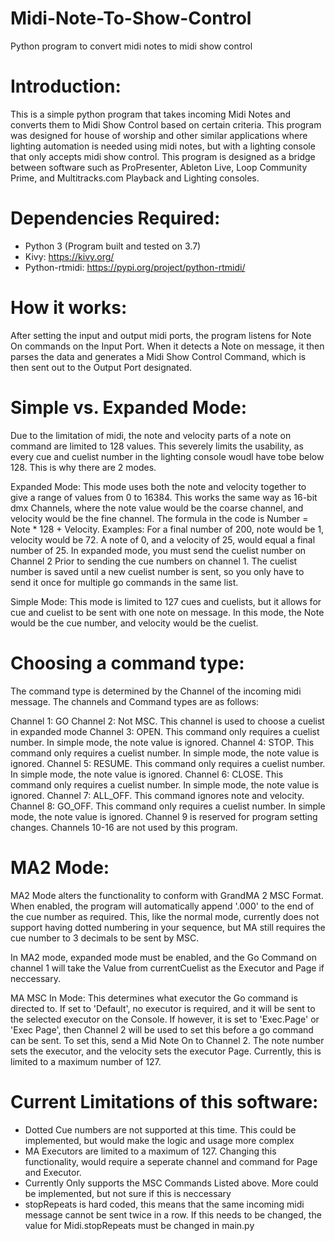 # Midi-Note-To-Show-Control
 Python program to convert midi notes to midi show control

# Introduction:
This is a simple python program that takes incoming Midi Notes and converts them to Midi Show Control based on certain criteria. 
This program was designed for house of worship and other similar applications where lighting automation is needed using midi notes, 
but with a lighting console that only accepts midi show control. This program is designed as a bridge between software such as ProPresenter, Ableton Live, 
Loop Community Prime, and Multitracks.com Playback and Lighting consoles. 

# Dependencies Required:
- Python 3 (Program built and tested on 3.7)
- Kivy: https://kivy.org/
- Python-rtmidi:  https://pypi.org/project/python-rtmidi/


# How it works:
After setting the input and output midi ports, the program listens for Note On commands on the Input Port. When it detects a Note on message, it then parses the data and generates a Midi Show Control Command, which is then sent out to the Output Port designated.





# Simple vs. Expanded Mode:
Due to the limitation of midi, the note and velocity parts of a note on command are limited to 128 values. This severely limits the usability, as every cue and cuelist number in the lighting console woudl have tobe below 128. This is why there are 2 modes. 


Expanded Mode: This mode uses both the note and velocity together to give a range of values from 0 to 16384. This works the same way as 16-bit dmx Channels, where the note value would be the coarse channel, and velocity would be the fine channel. The formula in the code is Number = Note * 128 + Velocity. Examples: For a final number of 200, note would be 1, velocity would be 72. A note of 0, and a velocity of 25, would equal a final number of 25. In expanded mode, you must send the cuelist number on Channel 2 Prior to sending the cue numbers on channel 1. The cuelist number is saved until a new cuelist number is sent, so you only have to send it once for multiple go commands in the same list. 

Simple Mode: This mode is limited to 127 cues and cuelists, but it allows for cue and cuelist to be sent with one note on message. In this mode, the Note would be the cue number, and velocity would be the cuelist.


# Choosing a command type: 
The command type is determined by the Channel of the incoming midi message. The channels and Command types are as follows:

Channel 1: GO
Channel 2: Not MSC. This channel is used to choose a cuelist in expanded mode
Channel 3: OPEN.   This command only requires a cuelist number. In simple mode, the note value is ignored.
Channel 4: STOP.   This command only requires a cuelist number. In simple mode, the note value is ignored.
Channel 5: RESUME. This command only requires a cuelist number. In simple mode, the note value is ignored.
Channel 6: CLOSE.  This command only requires a cuelist number. In simple mode, the note value is ignored.
Channel 7: ALL_OFF. This command ignores note and velocity.
Channel 8: GO_OFF. This command only requires a cuelist number. In simple mode, the note value is ignored.
Channel 9 is reserved for program setting changes.
Channels 10-16 are not used by this program.


# MA2 Mode:
MA2 Mode alters the functionality to conform with GrandMA 2 MSC Format. When enabled, the program will automatically append '.000' to the end of the cue number as required. This, like the normal mode, currently does not support having dotted numbering in your sequence, but MA still requires the cue number to 3 decimals to be sent by MSC. 

In MA2 mode, expanded mode must be enabled, and the Go Command on channel 1 will take the Value from currentCuelist as the Executor and Page if neccessary. 

MA MSC In Mode: This determines what executor the Go command is directed to. If set to 'Default', no executor is required, and it will be sent to the selected executor on the Console. If however, it is set to 'Exec.Page' or 'Exec Page', then Channel 2 will be used to set this before a go command can be sent. To set this, send a Mid Note On to Channel 2. The note number sets the executor, and the velocity sets the executor Page. Currently, this is limited to a maximum number of 127. 

# Current Limitations of this software:
- Dotted Cue numbers are not supported at this time. This could be implemented, but would make the logic and usage more complex
- MA Executors are limited to a maximum of 127. Changing this functionality, would require a seperate channel and command for Page and Executor.
- Currently Only supports the MSC Commands Listed above. More could be implemented, but not sure if this is neccessary
- stopRepeats is hard coded, this means that the same incoming midi message cannot be sent twice in a row. If this needs to be changed, the value for Midi.stopRepeats must be changed in main.py




